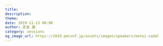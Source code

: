 ```yaml
---
title: 
description: 
theme: 
date: 2019-11-13 00:00
author: 定金 基
category: sessions
og_image_url: https://2019.pmconf.jp/assets/images/speakers/motoi-sadakane.png
---
```


